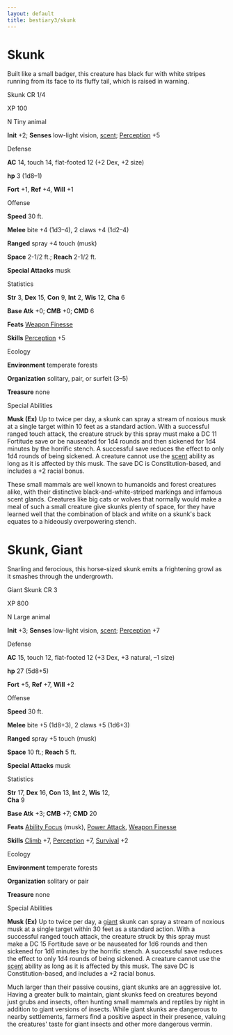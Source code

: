 ```yaml
---
layout: default
title: bestiary3/skunk
---
```

# Skunk

Built like a small badger, this creature has black fur with white stripes running from its face to its fluffy tail, which is raised in warning.

Skunk CR 1/4

XP 100

N Tiny animal

**Init** +2; **Senses** low-light vision, [scent](monster_dir/universalMonsterRules#_scent); [Perception](skills/perception#_perception) +5

Defense

**AC** 14, touch 14, flat-footed 12 (+2 Dex, +2 size)

**hp** 3 (1d8–1)

**Fort** +1, **Ref** +4, **Will** +1

Offense

**Speed** 30 ft.

**Melee** bite +4 (1d3–4), 2 claws +4 (1d2–4)

**Ranged** spray +4 touch (musk)

**Space** 2-1/2 ft.; **Reach** 2-1/2 ft.

**Special Attacks** musk

Statistics

**Str** 3, **Dex** 15, **Con** 9, **Int** 2, **Wis** 12, **Cha** 6

**Base Atk** +0; **CMB** +0; **CMD** 6

**Feats** [Weapon Finesse](feats#_weapon-finesse)

**Skills** [Perception](skill_dir/perception#_perception) +5

Ecology

**Environment** temperate forests

**Organization** solitary, pair, or surfeit (3–5)

**Treasure** none

Special Abilities

**Musk (Ex)** Up to twice per day, a skunk can spray a stream of noxious musk at a single target within 10 feet as a standard action. With a successful ranged touch attack, the creature struck by this spray must make a DC 11 Fortitude save or be nauseated for 1d4 rounds and then sickened for 1d4 minutes by the horrific stench. A successful save reduces the effect to only 1d4 rounds of being sickened. A creature cannot use the [scent](monsters/universalMonsterRules#_scent) ability as long as it is affected by this musk. The save DC is Constitution-based, and includes a +2 racial bonus.

These small mammals are well known to humanoids and forest creatures alike, with their distinctive black-and-white-striped markings and infamous scent glands. Creatures like big cats or wolves that normally would make a meal of such a small creature give skunks plenty of space, for they have learned well that the combination of black and white on a skunk's back equates to a hideously overpowering stench.

# Skunk, Giant

Snarling and ferocious, this horse-sized skunk emits a frightening growl as it smashes through the undergrowth.

Giant Skunk CR 3

XP 800

N Large animal

**Init** +3; **Senses** low-light vision, [scent](monster_dir/universalMonsterRules#_scent); [Perception](skills/perception#_perception) +7

Defense

**AC** 15, touch 12, flat-footed 12 (+3 Dex, +3 natural, –1 size)

**hp** 27 (5d8+5)

**Fort** +5, **Ref** +7, **Will** +2

Offense

**Speed** 30 ft.

**Melee** bite +5 (1d8+3), 2 claws +5 (1d6+3)

**Ranged** spray +5 touch (musk)

**Space** 10 ft.; **Reach** 5 ft.

**Special Attacks** musk

Statistics

**Str** 17, **Dex** 16, **Con** 13, **Int** 2, **Wis** 12,   
**Cha** 9

**Base Atk** +3; **CMB** +7; **CMD** 20

**Feats** [Ability Focus](monster_dir/monsterFeats#_ability-focus) (musk), [Power Attack](feats#_power-attack), [Weapon Finesse](feats#_weapon-finesse)

**Skills** [Climb](skills/climb#_climb) +7, [Perception](skill_dir/perception#_perception) +7, [Survival](skills/survival#_survival) +2

Ecology

**Environment** temperate forests

**Organization** solitary or pair

**Treasure** none

Special Abilities

**Musk (Ex)** Up to twice per day, a [giant](monster_dir/creatureTypes#_giant-subtype) skunk can spray a stream of noxious musk at a single target within 30 feet as a standard action. With a successful ranged touch attack, the creature struck by this spray must make a DC 15 Fortitude save or be nauseated for 1d6 rounds and then sickened for 1d6 minutes by the horrific stench. A successful save reduces the effect to only 1d4 rounds of being sickened. A creature cannot use the [scent](monsters/universalMonsterRules#_scent) ability as long as it is affected by this musk. The save DC is Constitution-based, and includes a +2 racial bonus.

Much larger than their passive cousins, giant skunks are an aggressive lot. Having a greater bulk to maintain, giant skunks feed on creatures beyond just grubs and insects, often hunting small mammals and reptiles by night in addition to giant versions of insects. While giant skunks are dangerous to nearby settlements, farmers find a positive aspect in their presence, valuing the creatures' taste for giant insects and other more dangerous vermin.


